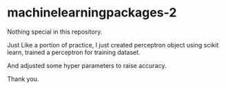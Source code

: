 # machinelearningpackages-2

Nothing special in this repository.

Just Like a portion of practice, I just created perceptron object using scikit learn, trained a perceptron for training dataset.

And adjusted some hyper parameters to raise accuracy.

Thank you.
